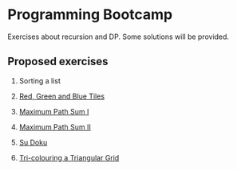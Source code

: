 # Programming Bootcamp

Exercises about recursion and DP. Some solutions will be provided.

## Proposed exercises

1. Sorting a list

2. [Red, Green and Blue Tiles](https://projecteuler.net/problem=117)

3. [Maximum Path Sum I](https://projecteuler.net/problem=18)

4. [Maximum Path Sum II](https://projecteuler.net/problem=67)

5. [Su Doku](https://projecteuler.net/problem=96)

6. [Tri-colouring a Triangular Grid](https://projecteuler.net/problem=189)

